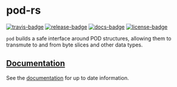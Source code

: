# pod-rs

[![travis-badge][]][travis] [![release-badge][]][cargo] [![docs-badge][]][docs] [![license-badge][]][license]

`pod` builds a safe interface around POD structures, allowing them to transmute to and from
byte slices and other data types.

## [Documentation][docs]

See the [documentation][docs] for up to date information.

[travis-badge]: https://img.shields.io/travis/arcnmx/pod-rs/master.svg?style=flat-square
[travis]: https://travis-ci.org/arcnmx/pod-rs
[release-badge]: https://img.shields.io/crates/v/pod.svg?style=flat-square
[cargo]: https://crates.io/crates/pod
[docs-badge]: https://img.shields.io/badge/API-docs-blue.svg?style=flat-square
[docs]: http://arcnmx.github.io/pod-rs/pod/
[license-badge]: https://img.shields.io/badge/license-MIT-ff69b4.svg?style=flat-square
[license]: https://github.com/arcnmx/pod-rs/blob/master/COPYING
